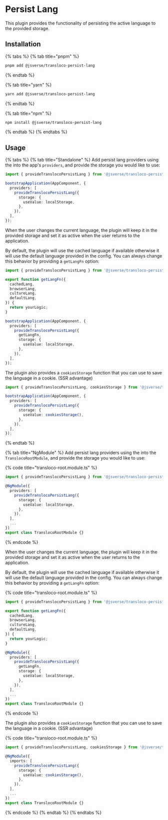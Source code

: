 # Persist Lang

This plugin provides the functionality of persisting the active language to the provided storage.

## Installation[​](https://jsverse.github.io/transloco/docs/plugins/persist-lang#installation) <a href="#installation" id="installation"></a>

{% tabs %}
{% tab title="pnpm" %}
```bash
pnpm add @jsverse/transloco-persist-lang
```
{% endtab %}

{% tab title="yarn" %}
```bash
yarn add @jsverse/transloco-persist-lang
```
{% endtab %}

{% tab title="npm" %}
```bash
npm install @jsverse/transloco-persist-lang
```
{% endtab %}
{% endtabs %}

## Usage[​](https://jsverse.github.io/transloco/docs/plugins/persist-lang#usage) <a href="#usage" id="usage"></a>

{% tabs %}
{% tab title="Standalone" %}
Add persist lang providers using the into the app's `providers`, and provide the storage you would like to use:

```typescript
import { provideTranslocoPersistLang } from '@jsverse/transloco-persist-lang';

bootstrapApplication(AppComponent, {
  providers: [
    provideTranslocoPersistLang({
      storage: {
        useValue: localStorage,
      },
    }),
  ],
});
```

When the user changes the current language, the plugin will keep it in the provided storage and set it as active when the user returns to the application.

By default, the plugin will use the cached language if available otherwise it will use the default language provided in the config. You can always change this behavior by providing a `getLangFn` option:

```typescript
import { provideTranslocoPersistLang } from '@jsverse/transloco-persist-lang';

export function getLangFn({
  cachedLang,
  browserLang,
  cultureLang,
  defaultLang,
}) {
  return yourLogic;
}

bootstrapApplication(AppComponent, {
  providers: [
    provideTranslocoPersistLang({
      getLangFn,
      storage: {
        useValue: localStorage,
      },
    }),
  ],
});
```

The plugin also provides a `cookiesStorage` function that you can use to save the language in a cookie. (SSR advantage)

```typescript
import { provideTranslocoPersistLang, cookiesStorage } from '@jsverse/transloco-persist-lang';

bootstrapApplication(AppComponent, {
  providers: [
    provideTranslocoPersistLang({
      storage: {
        useValue: cookiesStorage(),
      },
    }),
  ],
});
```
{% endtab %}

{% tab title="NgModule" %}
Add persist lang providers using the into the `TranslocoRootModule`, and provide the storage you would like to use:

{% code title="transloco-root.module.ts" %}
```typescript
import { provideTranslocoPersistLang } from '@jsverse/transloco-persist-lang';

@NgModule({
  providers: [
    provideTranslocoPersistLang({
      storage: {
        useValue: localStorage,
      },
    }),
  ],
  ...
})
export class TranslocoRootModule {}
```
{% endcode %}

When the user changes the current language, the plugin will keep it in the provided storage and set it as active when the user returns to the application.

By default, the plugin will use the cached language if available otherwise it will use the default language provided in the config. You can always change this behavior by providing a `getLangFn` option:

{% code title="transloco-root.module.ts" %}
```typescript
import { provideTranslocoPersistLang } from '@jsverse/transloco-persist-lang';

export function getLangFn({
  cachedLang,
  browserLang,
  cultureLang,
  defaultLang,
}) {
  return yourLogic;
}

@NgModule({
  providers: [
    provideTranslocoPersistLang({
      getLangFn,
      storage: {
        useValue: localStorage,
      },
    }),
  ],
  ...
})
export class TranslocoRootModule {}
```
{% endcode %}

The plugin also provides a `cookiesStorage` function that you can use to save the language in a cookie. (SSR advantage)

{% code title="transloco-root.module.ts" %}
```typescript
import { provideTranslocoPersistLang, cookiesStorage } from '@jsverse/transloco-persist-lang';

@NgModule({
  imports: [
    provideTranslocoPersistLang({
      storage: {
        useValue: cookiesStorage(),
      },
    }),
  ],
  ...
})
export class TranslocoRootModule {}
```
{% endcode %}
{% endtab %}
{% endtabs %}

